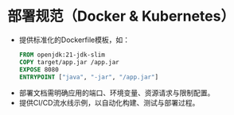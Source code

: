 # 部署规范（Docker & Kubernetes）

- 提供标准化的Dockerfile模板，如：
  ```dockerfile
  FROM openjdk:21-jdk-slim
  COPY target/app.jar /app.jar
  EXPOSE 8080
  ENTRYPOINT ["java", "-jar", "/app.jar"]
  ```
- 部署文档需明确应用的端口、环境变量、资源请求与限制配置。
- 提供CI/CD流水线示例，以自动化构建、测试与部署过程。